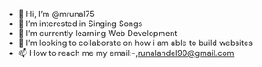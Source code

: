 - 👋 Hi, I’m @mrunal75
- 👀 I’m interested in Singing Songs
- 🌱 I’m currently learning Web Development
- 💞️ I’m looking to collaborate on how i am able to build websites
- 📫 How to reach me my email:-,runalandel90@gmail.com

<!---
mrunal75/mrunal75 is a ✨ special ✨ repository because its `README.md` (this file) appears on your GitHub profile.
You can click the Preview link to take a look at your changes.
--->
